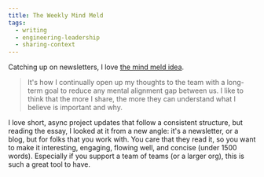 ```yaml
---
title: The Weekly Mind Meld
tags:
  - writing
  - engineering-leadership
  - sharing-context
---
```


Catching up on newsletters, I love [the mind meld idea](https://theengineeringmanager.substack.com/p/a-weekly-mind-meld?publication_id=991131&post_id=162489618&triggerShare=true&isFreemail=true&r=8s83&triedRedirect=true).

> It's how I continually open up my thoughts to the team with a long-term goal to reduce any mental alignment gap between us. I like to think that the more I share, the more they can understand what I believe is important and why.

I love short, async project updates that follow a consistent structure, but reading the essay, I looked at it from a new angle: it's a newsletter, or a blog, but for folks that you work with. You care that they read it, so you want to make it interesting, engaging, flowing well, and concise (under 1500 words). Especially if you support a team of teams (or a larger org), this is such a great tool to have.

